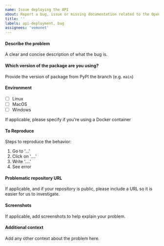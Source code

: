 ```yaml
---
name: Issue deploying the API
about: Report a bug, issue or missing documentation related to the OpenPredict API deployment to help us improve OpenPredict
title: ''
labels: api-deployment, bug
assignees: 'vemonet'
---
```


#### Describe the problem

A clear and concise description of what the bug is.

#### Which version of the package are you using?

Provide the version of package from PyPI the branch (e.g. `main`) 

#### Environment

- [ ] Linux
- [ ] MacOS
- [ ] Windows

If applicable, please specify if you're using a Docker container

#### To Reproduce

Steps to reproduce the behavior:
1. Go to '...'
2. Click on '....'
3. Write '....'
4. See error

#### Problematic repository URL

If applicable, and if your repository is public, please include a URL so it is easier for us to investigate.

#### Screenshots

If applicable, add screenshots to help explain your problem.

#### Additional context

Add any other context about the problem here.
